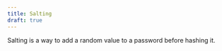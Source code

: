 ```yaml
---
title: Salting
draft: true
---
```

Salting is a way to add a random value to a password before hashing it.
